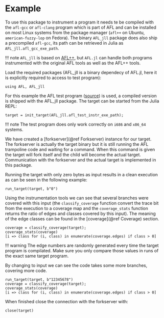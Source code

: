 # Example

To use this package to instrument a program it needs te be compiled with the `afl-gcc` or `afl-clang` program which is part of AFL and can be installed on most Linux systems from the package manager (`afl++` on Ubuntu, `american-fuzzy-lop` on Fedora). The binary `AFL_jll` package does also ship a precompiled `afl-gcc`, its path can be retrieved in Julia as `AFL_jll.afl_gcc_exe_path`.

!!! note
    `AFL_jll` is based on [AFL++](https://github.com/AFLplusplus/AFLplusplus), but `AFL.jl` can handle both programs instrumented with the original AFL tools as well as the AFL++ tools.

Load the required packages (AFL_jll is a binary dependecy of AFL.jl, here it is explicitly required to access to test program):

```@repl example
using AFL, AFL_jll
```

For this example the AFL test program ([source](https://github.com/AFLplusplus/AFLplusplus/blob/2.68c/test-instr.c)) is used, a compiled version is shipped with the AFL_jll package. The target can be started from the Julia REPL:

```@repl example
target = init_target(AFL_jll.afl_test_instr_exe_path);
```

!!! note
    The test program does only work correctly on `i686` and `x86_64` systems.

We have created a [forkserver](@ref Forkserver) instance for our target. The forkserver is actually the target binary but it is still running the AFL trampoline code and waiting for a command. When this command is given the target will fork itself and the child will become the actual target. Communication with the forkserver and the actual target is implemented in this package.

Running the target with only zero bytes as input results in a clean execution as can be seen in the following example:

```@repl example
run_target(target, b"0")
```

Using the instrumentation tools we can see that several branches were covered with this input (the `classify_coverage` function convert the trace bit from the execution to a coverage map and the `coverage_stats` function returns the ratio of edges and classes covered by this input). The meaning of the edge classes can be found in the [coverage](@ref Coverage) section.

```@repl example
coverage = classify_coverage(target);
coverage_stats(coverage)
[i => class for (i, class) in enumerate(coverage.edges) if class > 0]
```

!!! warning
    The edge numbers are randomly generated every time the target program is compilated. Make sure you only compare those values in runs of the exact same target program.

By changing to input we can see the code takes some more branches, covering more code.

```@repl example
run_target(target, b"12345678")
coverage = classify_coverage(target);
coverage_stats(coverage)
[i => class for (i, class) in enumerate(coverage.edges) if class > 0]
```

When finished close the connection with the forkserver with:

```@repl example
close(target)
```
